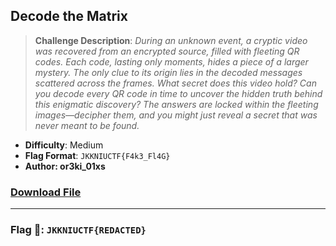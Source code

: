 ## **Decode the Matrix**
> **Challenge Description**: *During an unknown event, a cryptic video was recovered from an encrypted source, filled with fleeting QR codes. Each code, lasting only moments, hides a piece of a larger mystery. The only clue to its origin lies in the decoded messages scattered across the frames. What secret does this video hold? Can you decode every QR code in time to uncover the hidden truth behind this enigmatic discovery? The answers are locked within the fleeting images—decipher them, and you might just reveal a secret that was never meant to be found.*
   - **Difficulty**: Medium
   - **Flag Format**: `JKKNIUCTF{F4k3_Fl4G}`
   - **Author: or3ki_01xs**   
### [Download File](https://drive.google.com/file/d/18FhRCi-nxh91nTOZkS0EHDb8cHqDQLp4/view?usp=sharing)

---
### **Flag 🚩:** `JKKNIUCTF{REDACTED}`
